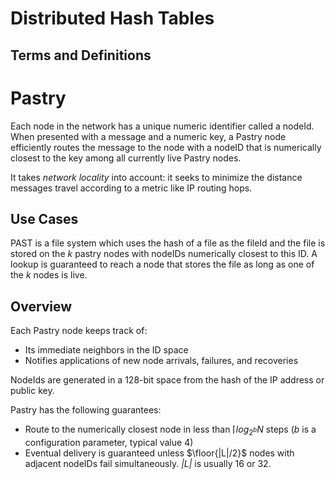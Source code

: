 # Distributed Hash Tables

## Terms and Definitions

# Pastry
Each node in the network has a unique numeric identifier called a nodeId. When presented with a message and a numeric key, a Pastry node efficiently routes the message to the node with a nodeID that is numerically closest to the key among all currently live Pastry nodes.

It takes *network locality* into account: it seeks to minimize the distance messages travel according to a metric like IP routing hops.

## Use Cases
PAST is a file system which uses the hash of a file as the fileId and the file is stored on the *k* pastry nodes with nodeIDs numerically closest to this ID. A lookup is guaranteed to reach a node that stores the file as long as one of the *k* nodes is live.

## Overview
Each Pastry node keeps track of:
* Its immediate neighbors in the ID space
* Notifies applications of new node arrivals, failures, and recoveries

NodeIds are generated in a 128-bit space from the hash of the IP address or public key.

Pastry has the following guarantees:
* Route to the numerically closest node in less than $\lceil{log_{2^b}N}$ steps (*b* is a configuration parameter, typical value 4)
* Eventual delivery is guaranteed unless $\floor{|L|/2}$ nodes with adjacent nodeIDs fail simultaneously. *|L|* is usually 16 or 32. 
